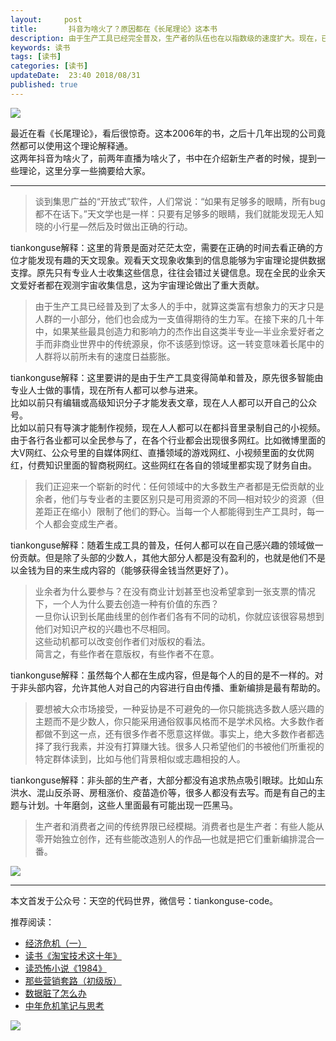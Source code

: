 ```yaml
---   
layout:     post  
title:       抖音为啥火了？原因都在《长尾理论》这本书 
description: 由于生产工具已经完全普及，生产者的队伍也在以指数级的速度扩大。现在，已经没有什么可以阻止那些有愿望也有能力创作的人实现创作梦想了。      
keywords: 读书 
tags: [读书]  
categories: [读书]  
updateDate:  23:40 2018/08/31   
published: true   
---  
```



![](https://res2018.tiankonguse.com/images/2018/08/2c132f548a4b7bf4a85ff95e66ccaa1c.jpg)  


最近在看《长尾理论》，看后很惊奇。这本2006年的书，之后十几年出现的公司竟然都可以使用这个理论解释通。  
这两年抖音为啥火了，前两年直播为啥火了，书中在介绍新生产者的时候，提到一些理论，这里分享一些摘要给大家。  

--------------------------------------------------------------------------------

> 谈到集思广益的“开放式”软件，人们常说：“如果有足够多的眼睛，所有bug都不在话下。”天文学也是一样：只要有足够多的眼睛，我们就能发现无人知晓的小行星—然后及时做出正确的行动。  


tiankonguse解释：这里的背景是面对茫茫太空，需要在正确的时间去看正确的方位才能发现有趣的天文现象。观看天文现象收集到的信息能够为宇宙理论提供数据支撑。原先只有专业人士收集这些信息，往往会错过关键信息。现在全民的业余天文爱好者都在观测宇宙收集信息，这为宇宙理论做出了重大贡献。  


> 由于生产工具已经普及到了太多人的手中，就算这类富有想象力的天才只是人群的一小部分，他们也会成为一支值得期待的生力军。在接下来的几十年中，如果某些最具创造力和影响力的杰作出自这类半专业—半业余爱好者之手而非商业世界中的传统源泉，你不该感到惊讶。这一转变意味着长尾中的人群将以前所未有的速度日益膨胀。  


tiankonguse解释：这里要讲的是由于生产工具变得简单和普及，原先很多智能由专业人士做的事情，现在所有人都可以参与进来。  
比如以前只有编辑或高级知识分子才能发表文章，现在人人都可以开自己的公众号。  
比如以前只有导演才能制作视频，现在人人都可以在都抖音里录制自己的小视频。    
由于各行各业都可以全民参与了，在各个行业都会出现很多网红。比如微博里面的大V网红、公众号里的自媒体网红、直播领域的游戏网红、小视频里面的女优网红，付费知识里面的智商税网红。这些网红在各自的领域里都实现了财务自由。  


> 我们正迎来一个崭新的时代：任何领域中的大多数生产者都是无偿贡献的业余者，他们与专业者的主要区别只是可用资源的不同—相对较少的资源（但差距正在缩小）限制了他们的野心。当每一个人都能得到生产工具时，每一个人都会变成生产者。  


tiankonguse解释：随着生成工具的普及，任何人都可以在自己感兴趣的领域做一份贡献。但是除了头部的少数人，其他大部分人都是没有盈利的，也就是他们不是以金钱为目的来生成内容的（能够获得金钱当然更好了）。  


> 业余者为什么要参与？在没有商业计划甚至也没希望拿到一张支票的情况下，一个人为什么要去创造一种有价值的东西？  
> 一旦你认识到长尾曲线里的创作者们各有不同的动机，你就应该很容易想到他们对知识产权的兴趣也不尽相同。  
> 这些动机都可以改变创作者们对版权的看法。  
> 简言之，有些作者在意版权，有些作者不在意。  


tiankonguse解释：虽然每个人都在生成内容，但是每个人的目的是不一样的。对于非头部内容，允许其他人对自己的内容进行自由传播、重新编排是最有帮助的。    
  
  

> 要想被大众市场接受，一种妥协是不可避免的—你只能挑选多数人感兴趣的主题而不是少数人，你只能采用通俗叙事风格而不是学术风格。大多数作者都做不到这一点，还有很多作者不愿意这样做。事实上，绝大多数作者都选择了我行我素，并没有打算赚大钱。很多人只希望他们的书被他们所重视的特定群体读到，比如与他们背景相似或志趣相投的人。  


tiankonguse解释：非头部的生产者，大部分都没有追求热点吸引眼球。比如山东洪水、混山反杀哥、房租涨价、疫苗造价等，很多人都没有去写。而是有自己的主题与计划。十年磨剑，这些人里面最有可能出现一匹黑马。  


> 生产者和消费者之间的传统界限已经模糊。消费者也是生产者：有些人能从零开始独立创作，还有些能改造别人的作品—也就是把它们重新编排混合一番。  


![](https://res2018.tiankonguse.com/images/2018/08/e54f693fc408568150b58a23d77f9859.jpg)  




---


本文首发于公众号：天空的代码世界，微信号：tiankonguse-code。  


推荐阅读：  


* [经济危机（一）](https://mp.weixin.qq.com/s/hxO7oR8cLljSClYS-yE6pw)   
* [读书《淘宝技术这十年》](https://mp.weixin.qq.com/s/IeOQGh22U_1TPrf6sYYTkQ)   
* [读恐怖小说《1984》](https://mp.weixin.qq.com/s/q7HL5o_R5cqJc0b9Ll7EMw)    
* [那些营销套路（初级版）](https://mp.weixin.qq.com/s/xdvqZo9ll6kaL66Cdx)   
* [数据脏了怎么办](https://mp.weixin.qq.com/s/Blw4yxmIsE51dzzbNcfFbg)    
* [中年危机笔记与思考](https://mp.weixin.qq.com/s/dFzDtZS0JN6hhpc1DF-e_g)     



![](https://res2018.tiankonguse.com/images/tiankonguse-support.png) 





